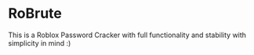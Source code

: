 # RoBrute
This is a Roblox Password Cracker with full functionality and stability with simplicity in mind :)
